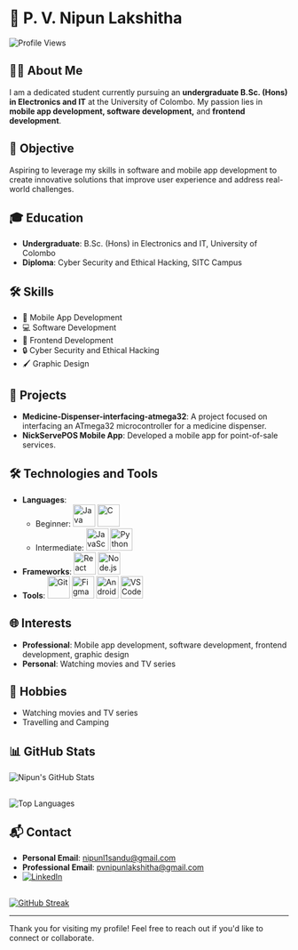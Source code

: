 # 🌟 P. V. Nipun Lakshitha

![Profile Views](https://komarev.com/ghpvc/?username=nipunlnick)

## 👨‍🎓 About Me
I am a dedicated student currently pursuing an **undergraduate B.Sc. (Hons) in Electronics and IT** at the University of Colombo. My passion lies in **mobile app development, software development,** and **frontend development**.

## 🎯 Objective
Aspiring to leverage my skills in software and mobile app development to create innovative solutions that 
improve user experience and address real-world challenges.

## 🎓 Education
- **Undergraduate**: B.Sc. (Hons) in Electronics and IT, University of Colombo
- **Diploma**: Cyber Security and Ethical Hacking, SITC Campus

## 🛠️ Skills
- 📱 Mobile App Development
- 💻 Software Development
- 🎨 Frontend Development
- 🔒 Cyber Security and Ethical Hacking
- 🖌️ Graphic Design

## 🚀 Projects
- **Medicine-Dispenser-interfacing-atmega32**: A project focused on interfacing an ATmega32 microcontroller for a medicine dispenser.
- **NickServePOS Mobile App**: Developed a mobile app for point-of-sale services.

## 🛠️ Technologies and Tools
- **Languages**: 
  - Beginner: <img src="https://img.icons8.com/color/48/000000/java-coffee-cup-logo--v1.png" alt="Java" width="40" height="40"/> <img src="https://img.icons8.com/color/48/000000/c-programming.png" alt="C" width="40" height="40"/>
  - Intermediate: <img src="https://img.icons8.com/color/48/000000/javascript.png" alt="JavaScript" width="40" height="40"/> <img src="https://img.icons8.com/color/48/000000/python--v1.png" alt="Python" width="40" height="40"/>
- **Frameworks**: <img src="https://img.icons8.com/color/48/000000/react-native.png" alt="React" width="40" height="40"/>
  <img src="https://img.icons8.com/color/48/000000/nodejs.png" alt="Node.js" width="40" height="40"/>
- **Tools**: <img src="https://img.icons8.com/color/48/000000/git.png" alt="Git" width="40" height="40"/>
  <img src="https://img.icons8.com/color/48/000000/figma--v1.png" alt="Figma" width="40" height="40"/>
  <img src="https://img.icons8.com/color/48/000000/android-studio--v3.png" alt="Android Studio" width="40" height="40"/>
  <img src="https://img.icons8.com/color/48/000000/visual-studio-code-2019.png" alt="VSCode" width="40" height="40"/>

## 🌐 Interests
- **Professional**: Mobile app development, software development, frontend development, graphic design
- **Personal**: Watching movies and TV series

## 🎨 Hobbies
- Watching movies and TV series
- Travelling and Camping

## 📊 GitHub Stats
![Nipun's GitHub Stats](https://github-readme-stats.vercel.app/api?username=nipunlnick&show_icons=true&theme=dark)
##
![Top Languages](https://github-readme-stats.vercel.app/api/top-langs/?username=nipunlnick&layout=compact&theme=dark)

## 📬 Contact
- **Personal Email**: [nipunl1sandu@gmail.com](mailto:nipunl1sandu@gmail.com)
- **Professional Email**: [pvnipunlakshitha@gmail.com](mailto:pvnipunlakshitha@gmail.com)
- [![LinkedIn](https://img.shields.io/badge/LinkedIn-blue?style=flat&logo=linkedin&logoColor=white)](https://www.linkedin.com/in/pvnipunlakshitha)

##
[![GitHub Streak](https://streak-stats.demolab.com/?user=nipunlnick&theme=dark)](https://git.io/streak-stats)

---

Thank you for visiting my profile! Feel free to reach out if you'd like to connect or collaborate.
